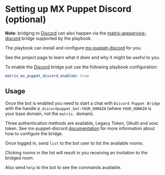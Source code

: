 # Setting up MX Puppet Discord (optional)

**Note**: bridging to [Discord](https://discordapp.com/) can also happen via the [matrix-appservice-discord](configuring-playbook-bridge-appservice-discord.md) bridge supported by the playbook.

The playbook can install and configure
[mx-puppet-discord](https://github.com/matrix-discord/mx-puppet-discord) for you.

See the project page to learn what it does and why it might be useful to you.

To enable the [Discord](https://discordapp.com/) bridge just use the following
playbook configuration:


```yaml
matrix_mx_puppet_discord_enabled: true
```


## Usage

Once the bot is enabled you need to start a chat with `Discord Puppet Bridge` with
the handle `@_discordpuppet_bot:YOUR_DOMAIN` (where `YOUR_DOMAIN` is your base
domain, not the `matrix.` domain).

Three authentication methods are available, Legacy Token, OAuth and xoxc token.
See mx-puppet-discord [documentation](https://github.com/matrix-discord/mx-puppet-discord)
for more information about how to configure the bridge.

Once logged in, send `list` to the bot user to list the available rooms.

Clicking rooms in the list will result in you receiving an invitation to the
bridged room.

Also send `help` to the bot to see the commands available.
